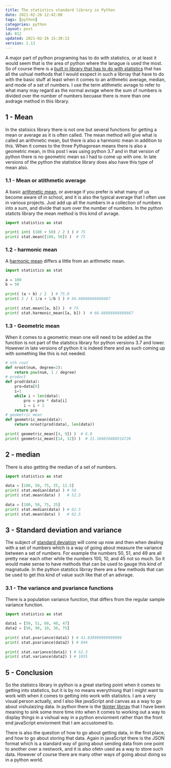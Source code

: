 ```yaml
---
title: The statistics standard library in Python
date: 2021-02-26 12:42:00
tags: [python]
categories: python
layout: post
id: 812
updated: 2021-02-26 15:30:13
version: 1.13
---
```


A major part of python programing has to do with statistics, or at least it would seem that is the area of python where the lanague is used the most. So of course there is a [built in library that has to do with statistics](https://docs.python.org/3.7/library/statistics.html) that has all the ushual methods that I would exspect in such a librray that have to do with the basic stuff at least when it comes to an arithmetic average, median, and mode of a set of numbers. I use the term atithmetic avrage to refer to what many may regard as the normal avrage where the sum of numbers is divided over the number of numbers becuase there is more than one avdrage method in this library.

<!-- more -->

## 1 - Mean

In the statisics library there is not one but several functions for getting a mean or average as it is often called. The mean method will give what is called an arithmetic mean, but there is also a harmonic mean in addition to this. When it comes to the three Pythagorean means there is also a geometric mean, in this post I was using python 3.7 and in that version of python there is no geometric mean so I had to come up with one. In late versions of the python the statistice library does also have this type of mean also.

### 1.1 - Mean or atithmetic average

A basic [arithmetic mean](https://en.wikipedia.org/wiki/Arithmetic_mean), or average if you prefer is what many of us become aware of in school, and it is also the typical average that I often use in various projects. Just add up all the numbers in a collection of numbers into a sum, and divide that sum over the number of numbers. In the python staticts library the mean method is this kind of avrage.

```python
import statistics as stat

print( int( (100 + 50) / 2 ) ) # 75
print( stat.mean([100, 50]) )  # 75
```

### 1.2 - harmonic mean

A [harmonic mean](https://en.wikipedia.org/wiki/Harmonic_mean) differs a little from an arithmetic mean. 

```python
import statistics as stat
 
a = 100
b = 50
 
print( (a + b) / 2  ) # 75.0
print( 2 / ( 1/a + 1/b ) ) # 66.66666666666667
 
print( stat.mean([a, b]) )  # 75
print( stat.harmonic_mean([a, b]) )  # 66.66666666666667
```

### 1.3 - Geometric mean

When it comes to a geometric mean one will need to be added as the function is not part of the statstics library for python versions 3.7 and lower. However in late versions of python it is indeed there and as such coming up with something like this is not needed.

```python
# nth root
def nroot(num, degree=2):
    return pow(num, 1 / degree)
# product
def prod(data):
    pro=data[0]
    i=1
    while i < len(data):
        pro = pro * data[i]
        i = i + 1
    return pro
# geometric mean
def geometric_mean(data):
    return nroot(prod(data), len(data))
 
print( geometric_mean([4, 9]) )  # 6.0
print( geometric_mean([14, 32]) )  # 21.166010488516726
```

## 2 - median

There is also getting the median of a set of numbers.

```python
import statistics as stat
 
data = [100, 50, 75, 25, 12.5]
print( stat.median(data) ) # 50
print( stat.mean(data) )   # 52.5
 
data = [100, 50, 75, 25]
print( stat.median(data) ) # 62.5
print( stat.mean(data) )   # 62.5
```

## 3 - Standard deviation and variance

The subject of [standard deviation](/2018/02/20/statistics-standard-deviation/) will come up now and then when dealing with a set of numbers which is a way of going about measure the variance between a set of numbers. For example the numbers 50, 51, and 49 are all pretty near each other while the numbers 100, 10, and 45 not so much. So it would make sense to have methods that can be used to gauge this kind of magnatude. In the python statstics librray there are a few methods that can be used to get this kind of value such like that of an advrage.

### 3.1 - The variance and pvariance functions

There is a population variance function, that differs from the regular sample variance function.

```python
import statistics as stat
 
data1 = [50, 51, 60, 40, 47]
data2 = [50, 90, 10, 30, 75]
 
print( stat.pvariance(data1) ) # 41.839999999999996
print( stat.pvariance(data2) ) # 844
 
print( stat.variance(data1) ) # 52.3
print( stat.variance(data2) ) # 1055
```

## 5 - Conclusion

So the statistcs library in python is a great starting point when it comes to getting into statistics, but it is by no means everythiong that I might want to work with when it comes to getting into work with statisitcs. I am a very visual person actually, and I also like javaScript and canvas as a way to go about vishulaizing data. In python there is the [tkinter librray](/2021/01/15/python-standard-library-tkinter/) that I have been meaning to sink some more time into when it comes to working out a way to display things in a vishual way in a python enviorment rather than the front end javaScript enviorment that I am accustomed to.

There is also the question of how to go about getting data, in the first place, and how to go about storing that data. Again in javaScript there is the JSON format which is a standard way of going about sending data from one point to another over a nestwork, and it is also ofetn used as a way to store such data. However of course there are many other ways of going about doing so in a python world.
